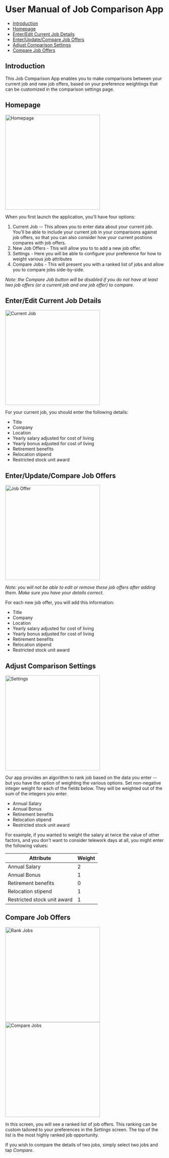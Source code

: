 # User Manual of Job Comparison App

- [Introduction](#overview)
- [Homepage](#homepage)
- [Enter/Edit Current Job Details](#current-job)
- [Enter/Update/Compare Job Offers](#job-offers)
- [Adjust Comparison Settings](#settings)
- [Compare Job Offers](#compare-jobs)


## Introduction

This Job Comparison App enables you to make comparisons between your current job and new job offers, based on your preference weightings that can be customized in the comparison settings page.

## Homepage

<img src="./images/Homepage.png" alt="Homepage" width="300"/>

When you first launch the application, you'll have four options:

1. Current Job -- This allows you to enter data about your current job.  You'll be able to include your current job in your comparisons against job offers, so that you can also consider how your current postions compares with job offers.
2. New Job Offers - This will allow you to to add a new job offer.  
3. Settings - Here you will be able to configure your preference for how to weight various job attributes 
4. Compare Jobs - This will present you with a ranked list of jobs and allow you to compare jobs side-by-side.

*Note: the Compare Job button will be disabled if you do not have at least two job offers (or a current job and one job offer) to compare.*

## Enter/Edit Current Job Details

<img src="./images/CurrentJob.png" alt="Current Job" width="300"/>

For your current job, you should enter the following details: 

* Title
* Company
* Location
* Yearly salary adjusted for cost of living
* Yearly bonus adjusted for cost of living
* Retirement benefits
* Relocation stipend
* Restricted stock unit award

## Enter/Update/Compare Job Offers

<img src="./images/JobOffer.png" alt="Job Offer" width="300"/>

*Note: you will not be able to edit or remove these job offers after adding them. Make sure you have your details correct.*

For each new job offer, you will add this information:

* Title
* Company
* Location
* Yearly salary adjusted for cost of living
* Yearly bonus adjusted for cost of living
* Retirement benefits
* Relocation stipend
* Restricted stock unit award

## Adjust Comparison Settings

<img src="./images/Settings.png" alt="Settings" width="300"/>

Our app provides an algorithm to rank job based on the data you enter -- but you have the option of weighting the various options.  Set non-negative integer weight for each of the fields below.  They will be weighted out of the sum of the integers you enter.

* Annual Salary
* Annual Bonus
* Retirement benefits
* Relocation stipend
* Restricted stock unit award

For example, if you wanted to weight the salary at twice the value of other factors, and you don't want to consider telework days at all, you might enter the following values:

| Attribute                   | Weight |
|-----------------------------|--------|
| Annual Salary               | 2      |
| Annual Bonus                | 1      |
| Retirement benefits         | 0      |
| Relocation stipend          | 1      |
| Restricted stock unit award | 1      |

## Compare Job Offers

<img src="./images/RankJobs.png" alt="Rank Jobs" width="300" />
<img src="./images/CompareJobs.png" alt="Compare Jobs" width="300"/>


In this screen, you will see a ranked list of job offers.  This ranking can be custom tailored to your preferences in the *Settings* screen.  The top of the list is the most highly ranked job opportunity.

If you wish to compare the details of two jobs, simply select two jobs and tap *Compare*.




 